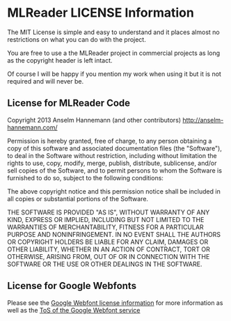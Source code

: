 MLReader LICENSE Information
========

The MIT License is simple and easy to understand and it places almost no restrictions on what you can do with the project.

You are free to use a the MLReader project in commercial projects as long as the copyright header is left intact.

Of course I will be happy if you mention my work when using it but it is not required and will never be.

## License for MLReader Code

Copyright 2013 Anselm Hannemann (and other contributors)
http://anselm-hannemann.com/

Permission is hereby granted, free of charge, to any person obtaining a copy of this software and associated documentation files (the "Software"), to deal in the Software without restriction, including without limitation the rights to use, copy, modify, merge, publish, distribute, sublicense, and/or sell copies of the Software, and to permit persons to whom the Software is furnished to do so, subject to the following conditions:

The above copyright notice and this permission notice shall be
included in all copies or substantial portions of the Software.

THE SOFTWARE IS PROVIDED "AS IS", WITHOUT WARRANTY OF ANY KIND,
EXPRESS OR IMPLIED, INCLUDING BUT NOT LIMITED TO THE WARRANTIES OF MERCHANTABILITY, FITNESS FOR A PARTICULAR PURPOSE AND
NONINFRINGEMENT. IN NO EVENT SHALL THE AUTHORS OR COPYRIGHT HOLDERS BE LIABLE FOR ANY CLAIM, DAMAGES OR OTHER LIABILITY, WHETHER IN AN ACTION OF CONTRACT, TORT OR OTHERWISE, ARISING FROM, OUT OF OR IN CONNECTION WITH THE SOFTWARE OR THE USE OR OTHER DEALINGS IN THE SOFTWARE.

## License for Google Webfonts

Please see the [Google Webfont license information](https://developers.google.com/webfonts/faq#Any_Page_OK) for more information as well as the [ToS of the Google Webfont service](https://developers.google.com/webfonts/terms)